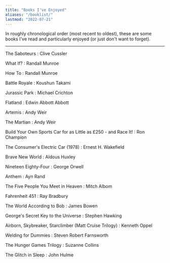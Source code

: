 ```yaml
---
title: "Books I've Enjoyed"
aliases: "/booklist/"
lastmod: "2022-07-21"
---
```

In roughly chronological order (most recent to oldest), these are some books I've read and particularly enjoyed (or just don't want to forget).

---
The Saboteurs
: Clive Cussler

What If?
: Randall Munroe

How To
: Randall Munroe

Battle Royale
: Koushun Takami

Jurassic Park
: Michael Crichton

Flatland
: Edwin Abbott Abbott

Artemis
: Andy Weir

The Martian
: Andy Weir

Build Your Own Sports Car for as Little as £250 - and Race It!
: Ron Champion

The Consumer's Electric Car (1978)
: Ernest H. Wakefield

Brave New World
: Aldous Huxley

Nineteen Eighty-Four
: George Orwell

Anthem
: Ayn Rand

The Five People You Meet in Heaven
: Mitch Albom

Fahrenheit 451
: Ray Bradbury

The World According to Bob
: James Bowen

George's Secret Key to the Universe
: Stephen Hawking

Airborn, Skybreaker, Starclimber (Matt Cruise Trilogy)
: Kenneth Oppel

Welding for Dummies
: Steven Robert Farnsworth

The Hunger Games Trilogy
: Suzanne Collins

The Glitch in Sleep
: John Hulme
